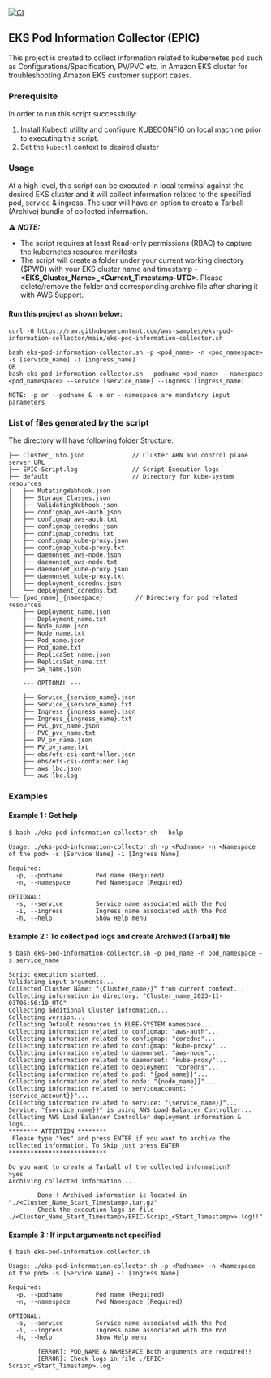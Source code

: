 [![CI](https://github.com/aws-samples/eks-pod-information-collector/actions/workflows/CI.yml/badge.svg?branch=dev)](https://github.com/aws-samples/eks-pod-information-collector/actions/workflows/CI.yml)

##  EKS Pod Information Collector (EPIC)

This project is created to collect information related to kubernetes pod such as Configurations/Specification, PV/PVC etc. in Amazon EKS cluster for troubleshooting Amazon EKS customer support cases.

### Prerequisite

In order to run this script successfully:
1. Install [Kubectl utility](https://docs.aws.amazon.com/eks/latest/userguide/install-kubectl.html) and configure [KUBECONFIG](https://docs.aws.amazon.com/eks/latest/userguide/create-kubeconfig.html) on local machine prior to executing this script.
2. Set the `kubectl` context to desired cluster

### Usage

At a high level, this script can be executed in local terminal against the desired EKS cluster and it will collect information related to the specified pod, service & ingress. The user will have an option to create a Tarball (Archive) bundle of collected information.

:warning: ***NOTE:***
+ The script requires at least Read-only permissions (RBAC) to capture the kubernetes resource manifests
+ The script will create a folder under your current working directory ($PWD) with your EKS cluster name and timestamp - **<EKS_Cluster_Name>_<Current_Timestamp-UTC>**. Please delete/remove the folder and corresponding archive file after sharing it with AWS Support.

#### Run this project as shown below:

```
curl -O https://raw.githubusercontent.com/aws-samples/eks-pod-information-collector/main/eks-pod-information-collector.sh

bash eks-pod-information-collector.sh -p <pod_name> -n <pod_namespace> -s [service_name] -i [ingress_name]
OR
bash eks-pod-information-collector.sh --podname <pod_name> --namespace <pod_namespace> --service [service_name] --ingress [ingress_name]

NOTE: -p or --podname & -n or --namespace are mandatory input parameters
```

### List of files generated by the script

The directory will have following folder Structure:

```
├── Cluster_Info.json             // Cluster ARN and control plane server URL
├── EPIC-Script.log               // Script Execution logs
├── default                       // Directory for kube-system resources
│   ├── MutatingWebhook.json
│   ├── Storage_Classes.json
│   ├── ValidatingWebhook.json
│   ├── configmap_aws-auth.json
│   ├── configmap_aws-auth.txt
│   ├── configmap_coredns.json
│   ├── configmap_coredns.txt
│   ├── configmap_kube-proxy.json
│   ├── configmap_kube-proxy.txt
│   ├── daemonset_aws-node.json
│   ├── daemonset_aws-node.txt
│   ├── daemonset_kube-proxy.json
│   ├── daemonset_kube-proxy.txt
│   ├── deployment_coredns.json
│   └── deployment_coredns.txt
└── {pod_name}_{namespace}         // Directory for pod related resources
    ├── Deployment_name.json
    ├── Deployment_name.txt
    ├── Node_name.json
    ├── Node_name.txt
    ├── Pod_name.json
    ├── Pod_name.txt
    ├── ReplicaSet_name.json
    ├── ReplicaSet_name.txt
    ├── SA_name.json

    --- OPTIONAL ---

    ├── Service_{service_name}.json
    ├── Service_{service_name}.txt
    ├── Ingress_{ingress_name}.json
    ├── Ingress_{ingress_name}.txt
    ├── PVC_pvc_name.json
    ├── PVC_pvc_name.txt
    ├── PV_pv_name.json
    ├── PV_pv_name.txt
    ├── ebs/efs-csi-controller.json
    ├── ebs/efs-csi-container.log
    ├── aws_lbc.json
    └── aws-lbc.log
```


### Examples

#### Example 1 : Get help
```
$ bash ./eks-pod-information-collector.sh --help

Usage: ./eks-pod-information-collector.sh -p <Podname> -n <Namespace of the pod> -s [Service Name] -i [Ingress Name]

Required:
  -p, --podname         Pod name (Required)
  -n, --namespace       Pod Namespace (Required)

OPTIONAL:
  -s, --service         Service name associated with the Pod
  -i, --ingress         Ingress name associated with the Pod
  -h, --help            Show Help menu
```

#### Example 2 : To collect pod logs and create Archived (Tarball) file
```
$ bash eks-pod-information-collector.sh -p pod_name -n pod_namespace -s service_name

Script execution started...
Validating input arguments...
Collected Cluster Name: "{Cluster_name}}" from current context...
Collecting information in directory: "Cluster_name_2023-11-03T06:56:10_UTC"
Collecting additional Cluster infromation...
Collecting version...
Collecting Default resources in KUBE-SYSTEM namespace...
Collecting information related to configmap: "aws-auth"...
Collecting information related to configmap: "coredns"...
Collecting information related to configmap: "kube-proxy"...
Collecting information related to daemonset: "aws-node"...
Collecting information related to daemonset: "kube-proxy"...
Collecting information related to deployment: "coredns"...
Collecting information related to pod: "{pod_name}}"...
Collecting information related to node: "{node_name}}"...
Collecting information related to serviceaccount: "{service_account}}"...
Collecting information related to service: "{service_name}}"...
Service: "{service_name}}" is using AWS Load Balancer Controller...
Collecting AWS Load Balancer Controller deployment information & logs...
******** ATTENTION ********
 Please type "Yes" and press ENTER if you want to archive the collected information, To Skip just press ENTER
***************************

Do you want to create a Tarball of the collected information?
>yes
Archiving collected information...

        Done!! Archived information is located in "./<Cluster_Name_Start_Timestamp>.tar.gz"
        Check the execution logs in file ./<Cluster_Name_Start_Timestamp>/EPIC-Script_<Start_Timestamp>>.log!!"
```

#### Example 3 : If input arguments not specified
```
$ bash eks-pod-information-collector.sh

Usage: ./eks-pod-information-collector.sh -p <Podname> -n <Namespace of the pod> -s [Service Name] -i [Ingress Name]

Required:
  -p, --podname         Pod name (Required)
  -n, --namespace       Pod Namespace (Required)

OPTIONAL:
  -s, --service         Service name associated with the Pod
  -i, --ingress         Ingress name associated with the Pod
  -h, --help            Show Help menu

        [ERROR]: POD_NAME & NAMESPACE Both arguments are required!!
        [ERROR]: Check logs in file ./EPIC-Script_<Start_Timestamp>.log
```
